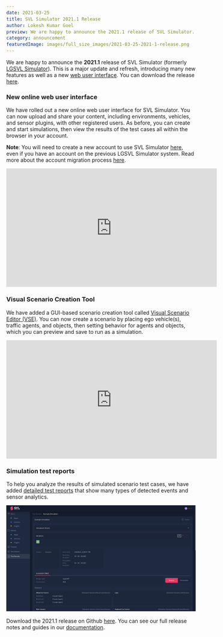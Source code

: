```yaml
---
date: 2021-03-25
title: SVL Simulator 2021.1 Release
author: Lokesh Kumar Goel 
preview: We are happy to announce the 2021.1 release of SVL Simulator.
category: announcement
featuredImage: images/full_size_images/2021-03-25-2021-1-release.png
---
```


We are happy to announce the **2021.1** release of SVL Simulator (formerly [LGSVL Simulator](https://www.svlsimulator.com/news/2021-03-25-name-change)). This is a major update and refresh, introducing many new features as well as a new [web user interface](https://wise.svlsimulator.com). You can download the release [here](https://github.com/lgsvl/simulator/releases/tag/2021.1).

### New online web user interface

We have rolled out a new online web user interface for SVL Simulator. You can now upload and share your content, including environments, vehicles, and sensor plugins, with other registered users. As before, you can create and start simulations, then view the results of the test cases all within the browser in your account.

**Note**: You will need to create a new account to use SVL Simulator [here](https://wise.svlsimulator.com/), even if you have an account on the previous LGSVL Simulator system. Read more about the account migration process [here](https://www.svlsimulator.com/news/2021-03-25-account-migration).

<div class="video-container">
<iframe style="display:block;margin:auto;" width="560" height="315" src="https://www.youtube.com/embed/Da-pj1mZRlI" frameborder="0" allow="accelerometer; autoplay; encrypted-media; gyroscope; picture-in-picture" allowfullscreen></iframe>
</div>

### Visual Scenario Creation Tool

We have added a GUI-based scenario creation tool called [Visual Scenario Editor (VSE)](https://www.svlsimulator.com/docs/creating-scenarios/visual-scenario-editor/). You can now create a scenario by placing ego vehicle(s), traffic agents, and objects, then setting behavior for agents and objects, which you can preview and save to run as a simulation.

<div class="video-container">
<iframe style="display:block;margin:auto;" width="560" height="315" src="https://www.youtube.com/embed/9Fneu0PTEC4" frameborder="0" allow="accelerometer; autoplay; encrypted-media; gyroscope; picture-in-picture" allowfullscreen></iframe>
</div>

### Simulation test reports 

To help you analyze the results of simulated scenario test cases, we have added [detailed test reports](https://www.svlsimulator.com/docs/user-interface/web/test-results/) that show many types of detected events and sensor analytics.

[![test-reports](images/2021-03-25-2021-1-release-test-reports.png)](images/full_size_images/2021-03-25-2021-1-release-test-reports.png)

Download the 2021.1 release on Github [here](https://github.com/lgsvl/simulator/releases/tag/2021.1). You can see our full release notes and guides in our [documentation](https://www.svlsimulator.com/docs).
